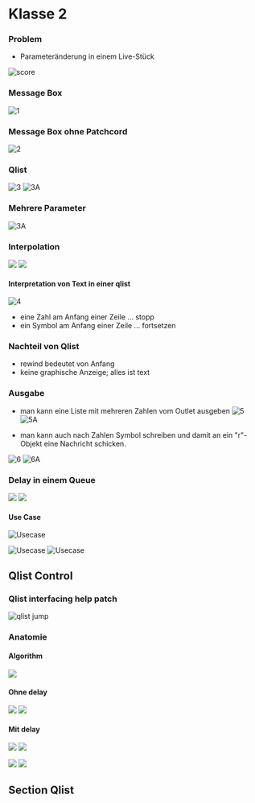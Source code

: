 # Klasse 2

### Problem

- Parameteränderung in einem Live-Stück

![score](K2/score_with_qlist.png)

### Message Box
![1](K2/mes.png)

### Message Box ohne Patchcord

![2](K2/cableless.png)


### Qlist

![3](K2/qlist.png)
![3A](K2/qlist_text.png)



### Mehrere Parameter

![3A](K2/multi_param.png)


### Interpolation

![](K2/interpolation.png)
![](K2/interpolation_text.png)

#### Interpretation von Text in einer qlist

![4](K2/4B.png)

- eine Zahl am Anfang einer Zeile ... stopp
- ein Symbol am Anfang einer Zeile ... fortsetzen

### Nachteil von Qlist

- rewind bedeutet von Anfang
- keine graphische Anzeige; alles ist text


### Ausgabe

- man kann eine Liste mit mehreren Zahlen vom Outlet ausgeben
![5](K2/5.png)
![5A](K2/5A.png)

- man kann auch nach Zahlen Symbol schreiben
 und damit an ein "r"-Objekt eine Nachricht schicken.

![6](K2/6.png)
![6A](K2/6A.png)


### Delay in einem Queue

![](K2/delay.png)
![](K2/delay_text.png)

#### Use Case
![Usecase](K2/usecase_score.png)

![Usecase](K2/usecase.png)
![Usecase](K2/usecase_text.png)


## Qlist Control 

### Qlist interfacing help patch
![qlist jump](K2/qlist_pro.png)

### Anatomie

#### Algorithm
![](K2/algo.png)

#### Ohne delay
![](K2/nodelay.png)
![](K2/nodelay_queue.png)

#### Mit delay

![](K2/nodelay.png)
![](K2/nodelay_queue.png)

![](K2/withDelay.png)
![](K2/withDelay_queue.png)

## Section Qlist

